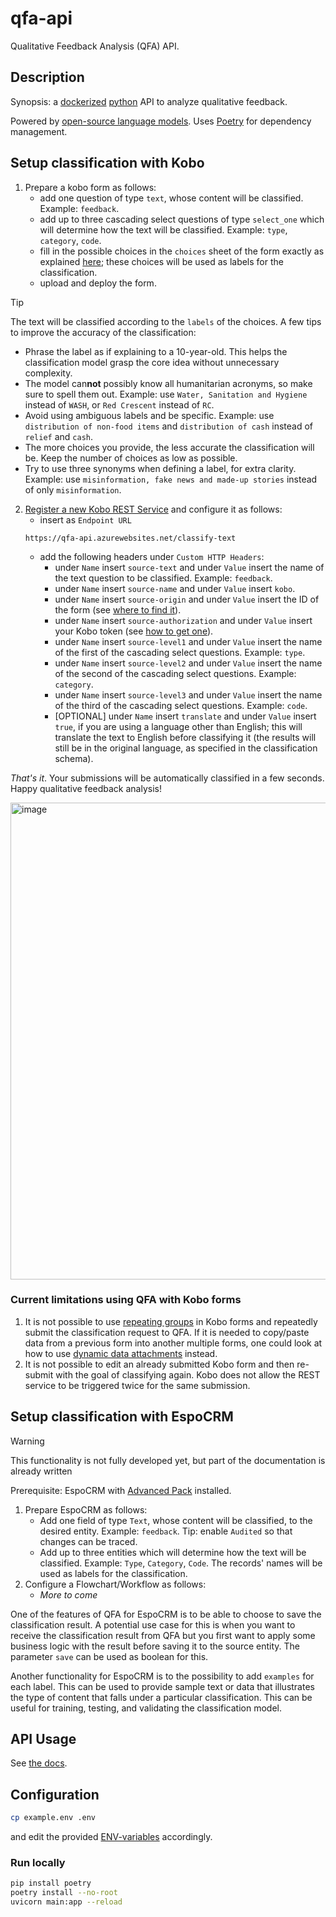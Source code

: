 # qfa-api

Qualitative Feedback Analysis (QFA) API.

## Description

Synopsis: a [dockerized](https://www.docker.com/) [python](https://www.python.org/) API to analyze qualitative feedback.

Powered by [open-source language models](https://huggingface.co/). Uses [Poetry](https://python-poetry.org/) for dependency management.

## Setup classification with Kobo

1. Prepare a kobo form as follows:
   * add one question of type `text`, whose content will be classified. Example: `feedback`.
   * add up to three cascading select questions of type `select_one` which will determine how the text will be classified. Example: `type`, `category`, `code`.
   * fill in the possible choices in the `choices` sheet of the form exactly as explained [here](https://support.kobotoolbox.org/cascading_select.html#adding-cascading-question-sets-in-xlsform-option-1); these choices will be used as labels for the classification.
   * upload and deploy the form.

> [!TIP]
> The text will be classified according to the `labels` of the choices. A few tips to improve the accuracy of the classification:
>  * Phrase the label as if explaining to a 10-year-old. This helps the classification model grasp the core idea without unnecessary complexity.
>  * The model can**not** possibly know all humanitarian acronyms, so make sure to spell them out. Example: use `Water, Sanitation and Hygiene` instead of `WASH`, or `Red Crescent` instead of `RC`.
> * Avoid using ambiguous labels and be specific. Example: use `distribution of non-food items` and `distribution of cash` instead of `relief` and `cash`.
> * The more choices you provide, the less accurate the classification will be. Keep the number of choices as low as possible.
> * Try to use three synonyms when defining a label, for extra clarity. Example: use `misinformation, fake news and made-up stories` instead of only `misinformation`.

2. [Register a new Kobo REST Service](https://support.kobotoolbox.org/rest_services.html) and configure it as follows:
   * insert as `Endpoint URL`
    ```
    https://qfa-api.azurewebsites.net/classify-text
    ```
   * add the following headers under `Custom HTTP Headers`:
       * under `Name` insert `source-text` and under `Value` insert the name of the text question to be classified. Example: `feedback`.
       * under `Name` insert `source-name` and under `Value` insert `kobo`.
       * under `Name` insert `source-origin` and under `Value` insert the ID of the form (see [where to find it](https://im.unhcr.org/kobosupport/)).
       * under `Name` insert `source-authorization` and under `Value` insert your Kobo token (see [how to get one](https://support.kobotoolbox.org/api.html#getting-your-api-token)).
       * under `Name` insert `source-level1` and under `Value` insert the name of the first of the cascading select questions. Example: `type`.
       * under `Name` insert `source-level2` and under `Value` insert the name of the second of the cascading select questions. Example: `category`.
       * under `Name` insert `source-level3` and under `Value` insert the name of the third of the cascading select questions. Example: `code`.
       * [OPTIONAL] under `Name` insert `translate` and under `Value` insert `true`, if you are using a language other than English; this will translate the text to English before classifying it (the results will still be in the original language, as specified in the classification schema).

_That's it_. Your submissions will be automatically classified in a few seconds. Happy qualitative feedback analysis!


<img width="763" alt="image" src="https://github.com/user-attachments/assets/919ebe53-17f4-4c5a-8937-baeae32dc4ff" />


### Current limitations using QFA with Kobo forms
1. It is not possible to use [repeating groups](https://support.kobotoolbox.org/group_repeat.html) in Kobo forms and repeatedly submit the classification request to QFA. If it is needed to copy/paste data from a previous form into another multiple forms, one could look at how to use [dynamic data attachments](https://support.kobotoolbox.org/dynamic_data_attachment.html) instead. 
2. It is not possible to edit an already submitted Kobo form and then re-submit with the goal of classifying again. Kobo does not allow the REST service to be triggered twice for the same submission.

## Setup classification with EspoCRM

> [!WARNING]
> This functionality is not fully developed yet, but part of the documentation is already written

Prerequisite: EspoCRM with [Advanced Pack](https://www.espocrm.com/extensions/advanced-pack/) installed.

1. Prepare EspoCRM as follows:
   * Add one field of type `Text`, whose content will be classified, to the desired entity. Example: `feedback`. Tip: enable `Audited` so that changes can be traced.
   * Add up to three entities which will determine how the text will be classified. Example: `Type`, `Category`, `Code`. The records' names will be used as labels for the classification.
2. Configure a Flowchart/Workflow as follows:
   * _More to come_

One of the features of QFA for EspoCRM is to be able to choose to save the classification result. A potential use case for this is when you want to receive the classification result from QFA but you first want to apply some business logic with the result before saving it to the source entity. The parameter `save` can be used as boolean for this.

Another functionality for EspoCRM is to the possibility to add `examples` for each label. This can be used to provide sample text or data that illustrates the type of content that falls under a particular classification. This can be useful for training, testing, and validating the classification model. 


## API Usage

See [the docs](https://qfa-api.azurewebsites.net/docs).

## Configuration

```sh
cp example.env .env
```

and edit the provided [ENV-variables](./example.env) accordingly.

### Run locally

```sh
pip install poetry
poetry install --no-root
uvicorn main:app --reload
```

